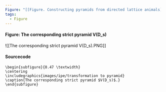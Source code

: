 ```yaml
---
Figure: "[[Figure. Constructing pyramids from directed lattice animals]]"
tags:
  - Figure
---
```

#### Figure: The corresponding strict pyramid V(D_s)

![[The corresponding strict pyramid V(D_s).PNG]]

#### Sourcecode

```
\begin{subfigure}{0.47 \textwidth}
\centering
\includegraphics{images/ipe/transformation to pyramid}
\caption{The corresponding strict pyramid $V(D_s)$.}
\end{subfigure}
```